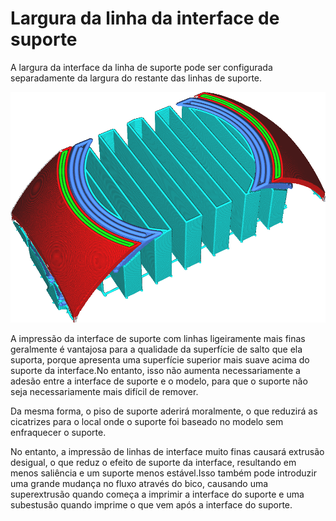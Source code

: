 Largura da linha da interface de suporte
====
A largura da interface da linha de suporte pode ser configurada separadamente da largura do restante das linhas de suporte.

![As linhas da interface de suporte são mais amplas que o restante das linhas de suporte](../../../articles/images/support_roof_line_width.png)

A impressão da interface de suporte com linhas ligeiramente mais finas geralmente é vantajosa para a qualidade da superfície de salto que ela suporta, porque apresenta uma superfície superior mais suave acima do suporte da interface.No entanto, isso não aumenta necessariamente a adesão entre a interface de suporte e o modelo, para que o suporte não seja necessariamente mais difícil de remover.

Da mesma forma, o piso de suporte aderirá moralmente, o que reduzirá as cicatrizes para o local onde o suporte foi baseado no modelo sem enfraquecer o suporte.

No entanto, a impressão de linhas de interface muito finas causará extrusão desigual, o que reduz o efeito de suporte da interface, resultando em menos saliência e um suporte menos estável.Isso também pode introduzir uma grande mudança no fluxo através do bico, causando uma superextrusão quando começa a imprimir a interface do suporte e uma subestusão quando imprime o que vem após a interface do suporte.